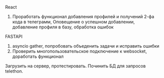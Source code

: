 React

1. Проработать функционал добавления профилей и получений 2-фа кода в телеграмм, Оповещение о успешном добавлении, добавление профиля в базу, обработка ошибок

FASTAPI

1. asyncio gather, попробовать объеденить задачи и исправить ошибки
2. Проверить многопользовательское подключение к websocket, доработать функционал

Загрузить на сервер, протестировать. Починить БД для запросов telethon.
